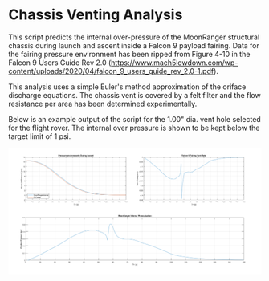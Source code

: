 # Chassis Venting Analysis
This script predicts the internal over-pressure of the MoonRanger structural chassis during launch and ascent inside a Falcon 9 payload fairing. Data for the fairing pressure environment has been ripped from Figure 4-10 in the Falcon 9 Users Guide Rev 2.0 (https://www.mach5lowdown.com/wp-content/uploads/2020/04/falcon_9_users_guide_rev_2.0-1.pdf). 

This analysis uses a simple Euler's method approximation of the oriface discharge equations. The chassis vent is covered by a felt filter and the flow resistance per area has been determined experimentally. 

Below is an example output of the script for the 1.00" dia. vent hole selected for the flight rover. The internal over pressure is shown to be kept below the target limit of 1 psi.

![plot](chassis-venting-ex.png)
